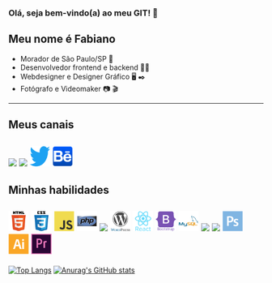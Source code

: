 ### Olá, seja bem-vindo(a) ao meu GIT! :vulcan_salute:
## Meu nome é Fabiano
- Morador de São Paulo/SP :house_with_garden:
- Desenvolvedor frontend e backend :technologist:
- Webdesigner e Designer Gráfico :desktop_computer: :black_nib:
- Fotógrafo e Videomaker :camera: :clapper:
---

## Meus canais
<a href="https://web.facebook.com/fabiano.silvasantos.96/" target="_blank"><img width="40" src="https://cdn.icon-icons.com/icons2/836/PNG/128/Facebook_icon-icons.com_66805.png"></a>    <a href="https://www.instagram.com/fabianossantos/" target="_blank"><img width="40"  src="https://cdn.icon-icons.com/icons2/836/PNG/512/Instagram_icon-icons.com_66804.png"></a>    <a href="https://twitter.com/fabiano_ssantos" target="_blank"><img width="40"  src="https://raw.githubusercontent.com/devicons/devicon/master/icons/twitter/twitter-original.svg"></a>    <a href="https://www.behance.net/fabianossantos" target="_blank"><img width="40"  src="https://raw.githubusercontent.com/devicons/devicon/master/icons/behance/behance-original.svg"></a> 
---

## Minhas habilidades
<img width="40" src="https://raw.githubusercontent.com/devicons/devicon/master/icons/html5/html5-original-wordmark.svg" />  <img width="40" src="https://raw.githubusercontent.com/devicons/devicon/master/icons/css3/css3-original-wordmark.svg" />  <img width="40" src="https://raw.githubusercontent.com/devicons/devicon/master/icons/javascript/javascript-original.svg" />  <img width="40" src="https://raw.githubusercontent.com/devicons/devicon/master/icons/php/php-original.svg" />  <img width="40" 
src="https://cdn.jsdelivr.net/gh/devicons/devicon/icons/java/java-original-wordmark.svg" />  <img width="40" src="https://raw.githubusercontent.com/devicons/devicon/master/icons/wordpress/wordpress-original.svg" />  <img width="40" src="https://raw.githubusercontent.com/devicons/devicon/master/icons/react/react-original-wordmark.svg" />  <img width="40" src="https://raw.githubusercontent.com/devicons/devicon/master/icons/bootstrap/bootstrap-plain-wordmark.svg" />  <img width="40" src="https://raw.githubusercontent.com/devicons/devicon/master/icons/mysql/mysql-original-wordmark.svg" />  <img width="40" src="https://cdn.jsdelivr.net/gh/devicons/devicon/icons/sass/sass-original.svg" />  <img width="40" 
src="https://cdn.jsdelivr.net/gh/devicons/devicon/icons/typescript/typescript-original.svg" />  <img width="40" 
src="https://raw.githubusercontent.com/devicons/devicon/master/icons/photoshop/photoshop-plain.svg" />  <img width="40" src="https://raw.githubusercontent.com/devicons/devicon/master/icons/illustrator/illustrator-plain.svg" />  <img width="40" src="https://raw.githubusercontent.com/devicons/devicon/master/icons/premierepro/premierepro-original.svg" />
---

[![Top Langs](https://github-readme-stats.vercel.app/api/top-langs/?username=fabianosantos79&layout=compact)](https://github.com/fabianosantos79/github-readme-stats)
[![Anurag's GitHub stats](https://github-readme-stats.vercel.app/api?username=fabianosantos79&show_icons=true&theme=shades-of-purple)](https://github.com/fabianosantos79/github-readme-stats)


<!--
**fabianosantos79/fabianosantos79** is a ✨ _special_ ✨ repository because its `README.md` (this file) appears on your GitHub profile.

Here are some ideas to get you started:

- 🔭 I’m currently working on ...
- 🌱 I’m currently learning ...
- 👯 I’m looking to collaborate on ...
- 🤔 I’m looking for help with ...
- 💬 Ask me about ...
- 📫 How to reach me: ...
- 😄 Pronouns: ...
- ⚡ Fun fact: ...
-->
